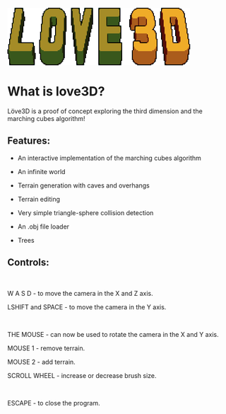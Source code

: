 ![Screenshot](images/title.png)

# What is love3D?
Löve3D is a proof of concept exploring the third dimension and the marching cubes algorithm!

## Features:

* An interactive implementation of the marching cubes algorithm

* An infinite world

* Terrain generation with caves and overhangs

* Terrain editing

* Very simple triangle-sphere collision detection

* An .obj file loader

* Trees

## Controls:

<br>

W A S D - to move the camera in the X and Z axis.

LSHIFT and SPACE - to move the camera in the Y axis.

<br>

THE MOUSE - can now be used to rotate the camera in the X and Y axis.

MOUSE 1 - remove terrain.

MOUSE 2 - add terrain.

SCROLL WHEEL - increase or decrease brush size.

<br>

ESCAPE - to close the program.

<br>